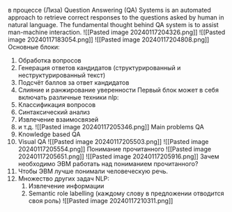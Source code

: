 в процессе (Лиза)
Question Answering (QA) Systems is an automated approach to retrieve correct responses to the questions asked by human in natural language. The fundamental thought behind QA system is to assist man-machine interaction.
![[Pasted image 20240117204326.png]]
![[Pasted image 20240117183054.png]]
![[Pasted image 20240117204808.png]]
Основные блоки:
1. Обработка вопросов
2. Генерация ответов кандидатов (структурированный и неструктурированный текст)
3. Подсчёт баллов за ответ кандидатов
4. Слияние и ранжирование уверенности
Первый блок может в себя включать различные техники nlp:
1. Классификация вопросов
2. Синтаксический анализ
3. Извлечение взаимосвязей
4. и т.д.
![[Pasted image 20240117205346.png]]
Main problems QA
1. Knowledge based QA
2. Visual QA
![[Pasted image 20240117205503.png]]
![[Pasted image 20240117205554.png]]
Понимание прочитанного
![[Pasted image 20240117205651.png]]
![[Pasted image 20240117205916.png]]
Зачем необходимо ЭВМ работать над пониманием прочитанного?
1. Чтобы ЭВМ лучше понимали человеческую речь.
2. Множество других задач NLP:
	1. Извлечение информации
	2. Semantic role labelling (каждому слову в предложении отводится своя роль)
	![[Pasted image 20240117210311.png]]